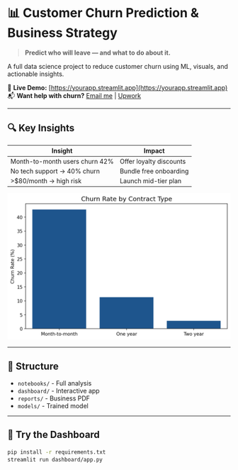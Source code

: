 # 📊 Customer Churn Prediction & Business Strategy

> **Predict who will leave — and what to do about it.**

A full data science project to reduce customer churn using ML, visuals, and actionable insights.

🚀 **Live Demo:** [https://yourapp.streamlit.app](https://yourapp.streamlit.app)  
📬 **Want help with churn?** [Email me](mailto:you@example.com) | [Upwork](https://upwork.com/freelancers/~0123456789)

---

## 🔍 Key Insights

| Insight | Impact |
|--------|--------|
| Month-to-month users churn 42% | Offer loyalty discounts |
| No tech support → 40% churn | Bundle free onboarding |
| >$80/month → high risk | Launch mid-tier plan |

![Churn by Contract](dashboard/assets/churn_by_contract.png)

---

## 📂 Structure
- `notebooks/` - Full analysis
- `dashboard/` - Interactive app
- `reports/` - Business PDF
- `models/` - Trained model

---

## 🚀 Try the Dashboard
```bash
pip install -r requirements.txt
streamlit run dashboard/app.py